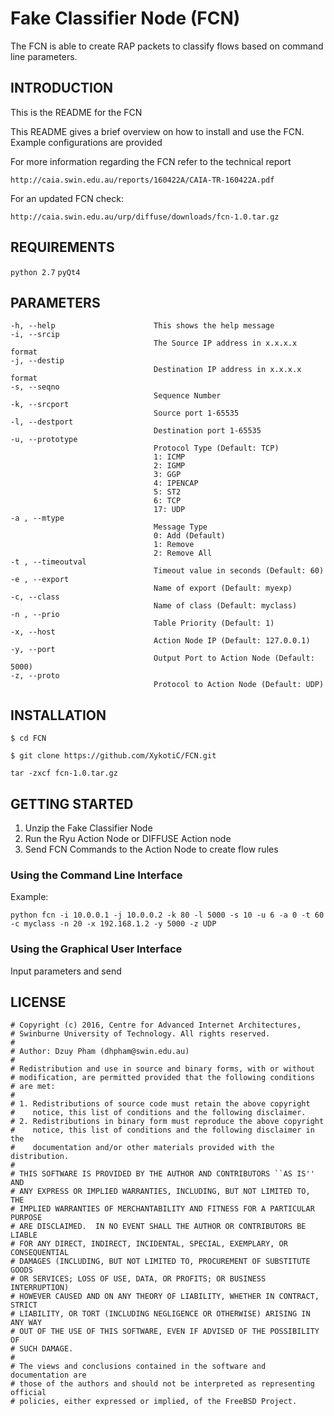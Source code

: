 Fake Classifier Node (FCN)
==========================
The FCN is able to create RAP packets to classify flows based on command line parameters.

INTRODUCTION
------------
This is the README for the FCN

This README gives a brief overview on how to install and use the FCN.
Example configurations are provided

For more information regarding the FCN refer to the technical report

    http://caia.swin.edu.au/reports/160422A/CAIA-TR-160422A.pdf
    
For an updated FCN check:

    http://caia.swin.edu.au/urp/diffuse/downloads/fcn-1.0.tar.gz

REQUIREMENTS
------------
`python 2.7`
`pyQt4`

PARAMETERS
----------
    -h, --help                      This shows the help message
    -i, --srcip
                                    The Source IP address in x.x.x.x format
    -j, --destip
                                    Destination IP address in x.x.x.x format
    -s, --seqno
                                    Sequence Number
    -k, --srcport
                                    Source port 1-65535
    -l, --destport 
                                    Destination port 1-65535
    -u, --prototype
                                    Protocol Type (Default: TCP)
                                    1: ICMP
                                    2: IGMP
                                    3: GGP
                                    4: IPENCAP
                                    5: ST2
                                    6: TCP
                                    17: UDP
    -a , --mtype                                
                                    Message Type
                                    0: Add (Default)
                                    1: Remove
                                    2: Remove All
    -t , --timeoutval
                                    Timeout value in seconds (Default: 60)
    -e , --export
                                    Name of export (Default: myexp)
    -c, --class
                                    Name of class (Default: myclass)
    -n , --prio
                                    Table Priority (Default: 1)
    -x, --host
                                    Action Node IP (Default: 127.0.0.1)
    -y, --port
                                    Output Port to Action Node (Default: 5000)
    -z, --proto
                                    Protocol to Action Node (Default: UDP)
                        
INSTALLATION
------------

`$ cd FCN`

`$ git clone https://github.com/XykotiC/FCN.git`

`tar -zxcf fcn-1.0.tar.gz`

GETTING STARTED
---------------
1. Unzip the Fake Classifier Node
2. Run the Ryu Action Node or DIFFUSE Action node
3. Send FCN Commands to the Action Node to create flow rules
    
### Using the Command Line Interface
    
Example:
    
`python fcn -i 10.0.0.1 -j 10.0.0.2 -k 80 -l 5000 -s 10 -u 6 -a 0 -t 60 -c myclass -n 20 -x 192.168.1.2 -y 5000 -z UDP`
    
### Using the Graphical User Interface
   
Input parameters and send
    

LICENSE
-------

    # Copyright (c) 2016, Centre for Advanced Internet Architectures,
    # Swinburne University of Technology. All rights reserved.
    #
    # Author: Dzuy Pham (dhpham@swin.edu.au)
    #
    # Redistribution and use in source and binary forms, with or without
    # modification, are permitted provided that the following conditions
    # are met:
    #
    # 1. Redistributions of source code must retain the above copyright
    #    notice, this list of conditions and the following disclaimer.
    # 2. Redistributions in binary form must reproduce the above copyright
    #    notice, this list of conditions and the following disclaimer in the
    #    documentation and/or other materials provided with the distribution.
    #
    # THIS SOFTWARE IS PROVIDED BY THE AUTHOR AND CONTRIBUTORS ``AS IS'' AND
    # ANY EXPRESS OR IMPLIED WARRANTIES, INCLUDING, BUT NOT LIMITED TO, THE
    # IMPLIED WARRANTIES OF MERCHANTABILITY AND FITNESS FOR A PARTICULAR PURPOSE
    # ARE DISCLAIMED.  IN NO EVENT SHALL THE AUTHOR OR CONTRIBUTORS BE LIABLE
    # FOR ANY DIRECT, INDIRECT, INCIDENTAL, SPECIAL, EXEMPLARY, OR CONSEQUENTIAL
    # DAMAGES (INCLUDING, BUT NOT LIMITED TO, PROCUREMENT OF SUBSTITUTE GOODS
    # OR SERVICES; LOSS OF USE, DATA, OR PROFITS; OR BUSINESS INTERRUPTION)
    # HOWEVER CAUSED AND ON ANY THEORY OF LIABILITY, WHETHER IN CONTRACT, STRICT
    # LIABILITY, OR TORT (INCLUDING NEGLIGENCE OR OTHERWISE) ARISING IN ANY WAY
    # OUT OF THE USE OF THIS SOFTWARE, EVEN IF ADVISED OF THE POSSIBILITY OF
    # SUCH DAMAGE.
    #
    # The views and conclusions contained in the software and documentation are
    # those of the authors and should not be interpreted as representing official
    # policies, either expressed or implied, of the FreeBSD Project.

